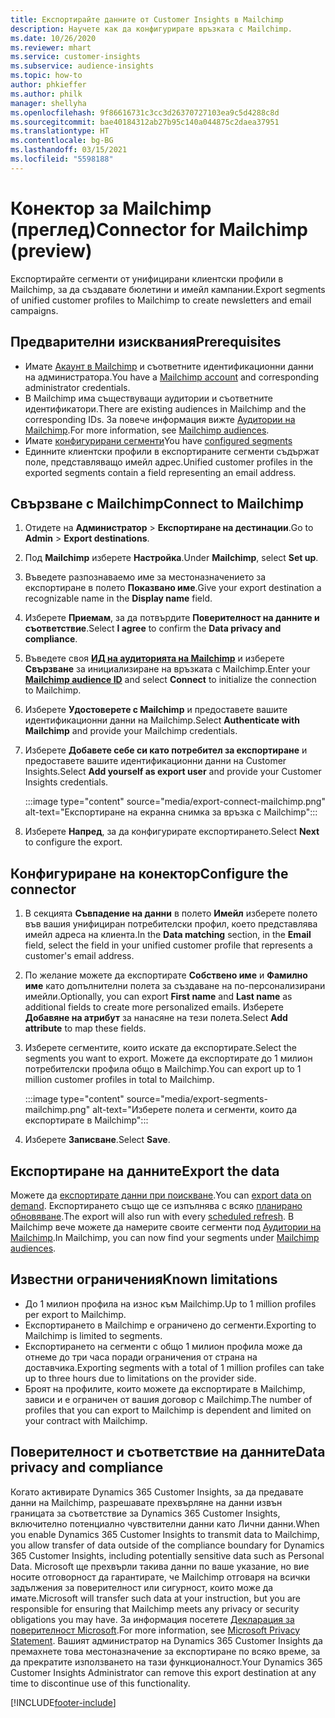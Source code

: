 ```yaml
---
title: Експортирайте данните от Customer Insights в Mailchimp
description: Научете как да конфигурирате връзката с Mailchimp.
ms.date: 10/26/2020
ms.reviewer: mhart
ms.service: customer-insights
ms.subservice: audience-insights
ms.topic: how-to
author: phkieffer
ms.author: philk
manager: shellyha
ms.openlocfilehash: 9f86616731c3cc3d26370727103ea9c5d4288c8d
ms.sourcegitcommit: bae40184312ab27b95c140a044875c2daea37951
ms.translationtype: HT
ms.contentlocale: bg-BG
ms.lasthandoff: 03/15/2021
ms.locfileid: "5598188"
---
```

# <a name="connector-for-mailchimp-preview"></a><span data-ttu-id="2c4ab-103">Конектор за Mailchimp (преглед)</span><span class="sxs-lookup"><span data-stu-id="2c4ab-103">Connector for Mailchimp (preview)</span></span>

<span data-ttu-id="2c4ab-104">Експортирайте сегменти от унифицирани клиентски профили в Mailchimp, за да създавате бюлетини и имейл кампании.</span><span class="sxs-lookup"><span data-stu-id="2c4ab-104">Export segments of unified customer profiles to Mailchimp to create newsletters and email campaigns.</span></span>

## <a name="prerequisites"></a><span data-ttu-id="2c4ab-105">Предварителни изисквания</span><span class="sxs-lookup"><span data-stu-id="2c4ab-105">Prerequisites</span></span>

-   <span data-ttu-id="2c4ab-106">Имате [Акаунт в Mailchimp](https://mailchimp.com/) и съответните идентификационни данни на администратора.</span><span class="sxs-lookup"><span data-stu-id="2c4ab-106">You have a [Mailchimp account](https://mailchimp.com/) and corresponding administrator credentials.</span></span>
-   <span data-ttu-id="2c4ab-107">В Mailchimp има съществуващи аудитории и съответните идентификатори.</span><span class="sxs-lookup"><span data-stu-id="2c4ab-107">There are existing audiences in Mailchimp and the corresponding IDs.</span></span> <span data-ttu-id="2c4ab-108">За повече информация вижте [Аудитории на Mailchimp](https://mailchimp.com/help/create-audience/).</span><span class="sxs-lookup"><span data-stu-id="2c4ab-108">For more information, see [Mailchimp audiences](https://mailchimp.com/help/create-audience/).</span></span>
-   <span data-ttu-id="2c4ab-109">Имате [конфигурирани сегменти](segments.md)</span><span class="sxs-lookup"><span data-stu-id="2c4ab-109">You have [configured segments](segments.md)</span></span>
-   <span data-ttu-id="2c4ab-110">Единните клиентски профили в експортираните сегменти съдържат поле, представляващо имейл адрес.</span><span class="sxs-lookup"><span data-stu-id="2c4ab-110">Unified customer profiles in the exported segments contain a field representing an email address.</span></span>

## <a name="connect-to-mailchimp"></a><span data-ttu-id="2c4ab-111">Свързване с Mailchimp</span><span class="sxs-lookup"><span data-stu-id="2c4ab-111">Connect to Mailchimp</span></span>

1. <span data-ttu-id="2c4ab-112">Отидете на **Администратор** > **Експортиране на дестинации**.</span><span class="sxs-lookup"><span data-stu-id="2c4ab-112">Go to **Admin** > **Export destinations**.</span></span>

1. <span data-ttu-id="2c4ab-113">Под **Mailchimp** изберете **Настройка**.</span><span class="sxs-lookup"><span data-stu-id="2c4ab-113">Under **Mailchimp**, select **Set up**.</span></span>

1. <span data-ttu-id="2c4ab-114">Въведете разпознаваемо име за местоназначението за експортиране в полето **Показвано име**.</span><span class="sxs-lookup"><span data-stu-id="2c4ab-114">Give your export destination a recognizable name in the **Display name** field.</span></span>

1. <span data-ttu-id="2c4ab-115">Изберете **Приемам**, за да потвърдите **Поверителност на данните и съответствие**.</span><span class="sxs-lookup"><span data-stu-id="2c4ab-115">Select **I agree** to confirm the **Data privacy and compliance**.</span></span>

1. <span data-ttu-id="2c4ab-116">Въведете своя **[ИД на аудиторията на Mailchimp](https://mailchimp.com/help/find-audience-id/)** и изберете **Свързване** за инициализиране на връзката с Mailchimp.</span><span class="sxs-lookup"><span data-stu-id="2c4ab-116">Enter your **[Mailchimp audience ID](https://mailchimp.com/help/find-audience-id/)** and select **Connect** to initialize the connection to Mailchimp.</span></span>

1. <span data-ttu-id="2c4ab-117">Изберете **Удостоверете с Mailchimp** и предоставете вашите идентификационни данни на Mailchimp.</span><span class="sxs-lookup"><span data-stu-id="2c4ab-117">Select **Authenticate with Mailchimp** and provide your Mailchimp credentials.</span></span>

1. <span data-ttu-id="2c4ab-118">Изберете **Добавете себе си като потребител за експортиране** и предоставете вашите идентификационни данни на Customer Insights.</span><span class="sxs-lookup"><span data-stu-id="2c4ab-118">Select **Add yourself as export user** and provide your Customer Insights credentials.</span></span>

   :::image type="content" source="media/export-connect-mailchimp.png" alt-text="Експортиране на екранна снимка за връзка с Mailchimp":::

1. <span data-ttu-id="2c4ab-120">Изберете **Напред**, за да конфигурирате експортирането.</span><span class="sxs-lookup"><span data-stu-id="2c4ab-120">Select **Next** to configure the export.</span></span>

## <a name="configure-the-connector"></a><span data-ttu-id="2c4ab-121">Конфигуриране на конектор</span><span class="sxs-lookup"><span data-stu-id="2c4ab-121">Configure the connector</span></span>

1. <span data-ttu-id="2c4ab-122">В секцията **Съвпадение на данни** в полето **Имейл** изберете полето във вашия унифициран потребителски профил, което представлява имейл адреса на клиента.</span><span class="sxs-lookup"><span data-stu-id="2c4ab-122">In the **Data matching** section, in the **Email** field, select the field in your unified customer profile that represents a customer's email address.</span></span> 

1. <span data-ttu-id="2c4ab-123">По желание можете да експортирате **Собствено име** и **Фамилно име** като допълнителни полета за създаване на по-персонализирани имейли.</span><span class="sxs-lookup"><span data-stu-id="2c4ab-123">Optionally, you can export **First name** and **Last name** as additional fields to create more personalized emails.</span></span> <span data-ttu-id="2c4ab-124">Изберете **Добавяне на атрибут** за нанасяне на тези полета.</span><span class="sxs-lookup"><span data-stu-id="2c4ab-124">Select **Add attribute** to map these fields.</span></span>

1. <span data-ttu-id="2c4ab-125">Изберете сегментите, които искате да експортирате.</span><span class="sxs-lookup"><span data-stu-id="2c4ab-125">Select the segments you want to export.</span></span> <span data-ttu-id="2c4ab-126">Можете да експортирате до 1 милион потребителски профила общо в Mailchimp.</span><span class="sxs-lookup"><span data-stu-id="2c4ab-126">You can export up to 1 million customer profiles in total to Mailchimp.</span></span>

   :::image type="content" source="media/export-segments-mailchimp.png" alt-text="Изберете полета и сегменти, които да експортирате в Mailchimp":::

1. <span data-ttu-id="2c4ab-128">Изберете **Записване**.</span><span class="sxs-lookup"><span data-stu-id="2c4ab-128">Select **Save**.</span></span>

## <a name="export-the-data"></a><span data-ttu-id="2c4ab-129">Експортиране на данните</span><span class="sxs-lookup"><span data-stu-id="2c4ab-129">Export the data</span></span>

<span data-ttu-id="2c4ab-130">Можете да [експортирате данни при поискване](export-destinations.md).</span><span class="sxs-lookup"><span data-stu-id="2c4ab-130">You can [export data on demand](export-destinations.md).</span></span> <span data-ttu-id="2c4ab-131">Експортирането също ще се изпълнява с всяко [планирано обновяване](system.md#schedule-tab).</span><span class="sxs-lookup"><span data-stu-id="2c4ab-131">The export will also run with every [scheduled refresh](system.md#schedule-tab).</span></span> <span data-ttu-id="2c4ab-132">В Mailchimp вече можете да намерите своите сегменти под [Аудитории на Mailchimp](https://mailchimp.com/help/create-audience/).</span><span class="sxs-lookup"><span data-stu-id="2c4ab-132">In Mailchimp, you can now find your segments under [Mailchimp audiences](https://mailchimp.com/help/create-audience/).</span></span>

## <a name="known-limitations"></a><span data-ttu-id="2c4ab-133">Известни ограничения</span><span class="sxs-lookup"><span data-stu-id="2c4ab-133">Known limitations</span></span>

- <span data-ttu-id="2c4ab-134">До 1 милион профила на износ към Mailchimp.</span><span class="sxs-lookup"><span data-stu-id="2c4ab-134">Up to 1 million profiles per export to Mailchimp.</span></span>
- <span data-ttu-id="2c4ab-135">Експортирането в Mailchimp е ограничено до сегменти.</span><span class="sxs-lookup"><span data-stu-id="2c4ab-135">Exporting to Mailchimp is limited to segments.</span></span>
- <span data-ttu-id="2c4ab-136">Експортирането на сегменти с общо 1 милион профила може да отнеме до три часа поради ограничения от страна на доставчика.</span><span class="sxs-lookup"><span data-stu-id="2c4ab-136">Exporting segments with a total of 1 million profiles can take up to three hours due to limitations on the provider side.</span></span> 
- <span data-ttu-id="2c4ab-137">Броят на профилите, които можете да експортирате в Mailchimp, зависи и е ограничен от вашия договор с Mailchimp.</span><span class="sxs-lookup"><span data-stu-id="2c4ab-137">The number of profiles that you can export to Mailchimp is dependent and limited on your contract with Mailchimp.</span></span>

## <a name="data-privacy-and-compliance"></a><span data-ttu-id="2c4ab-138">Поверителност и съответствие на данните</span><span class="sxs-lookup"><span data-stu-id="2c4ab-138">Data privacy and compliance</span></span>

<span data-ttu-id="2c4ab-139">Когато активирате Dynamics 365 Customer Insights, за да предавате данни на Mailchimp, разрешавате прехвърляне на данни извън границата за съответствие за Dynamics 365 Customer Insights, включително потенциално чувствителни данни като Лични данни.</span><span class="sxs-lookup"><span data-stu-id="2c4ab-139">When you enable Dynamics 365 Customer Insights to transmit data to Mailchimp, you allow transfer of data outside of the compliance boundary for Dynamics 365 Customer Insights, including potentially sensitive data such as Personal Data.</span></span> <span data-ttu-id="2c4ab-140">Microsoft ще прехвърли такива данни по ваше указание, но вие носите отговорност да гарантирате, че Mailchimp отговаря на всички задължения за поверителност или сигурност, които може да имате.</span><span class="sxs-lookup"><span data-stu-id="2c4ab-140">Microsoft will transfer such data at your instruction, but you are responsible for ensuring that Mailchimp meets any privacy or security obligations you may have.</span></span> <span data-ttu-id="2c4ab-141">За информация посетете [Декларация за поверителност Microsoft](https://go.microsoft.com/fwlink/?linkid=396732).</span><span class="sxs-lookup"><span data-stu-id="2c4ab-141">For more information, see [Microsoft Privacy Statement](https://go.microsoft.com/fwlink/?linkid=396732).</span></span>
<span data-ttu-id="2c4ab-142">Вашият администратор на Dynamics 365 Customer Insights да премахнете това местоназначение за експортиране по всяко време, за да прекратите използването на тази функционалност.</span><span class="sxs-lookup"><span data-stu-id="2c4ab-142">Your Dynamics 365 Customer Insights Administrator can remove this export destination at any time to discontinue use of this functionality.</span></span>


[!INCLUDE[footer-include](../includes/footer-banner.md)]